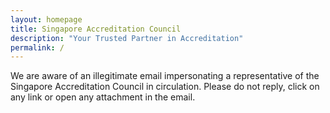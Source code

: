 ```yaml
---
layout: homepage
title: Singapore Accreditation Council
description: "Your Trusted Partner in Accreditation"
permalink: /
---
```

 We are aware of an illegitimate email impersonating a representative of the Singapore Accreditation Council in circulation. 
Please do not reply, click on any link or open any attachment in the email. 

<!-- Type your notification here - the notification bar will not appear if this is empty. For other changes, refer to _data/homepage.yml to edit the homepage -->


